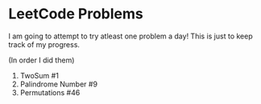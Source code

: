 # LeetCode Problems

I am going to attempt to try atleast one problem a day!
This is just to keep track of my progress.

(In order I did them)

1. TwoSum #1
2. Palindrome Number #9
3. Permutations #46
